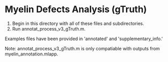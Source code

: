 # Myelin Defects Analysis (gTruth)

1. Begin in this directory with all of these files and subdirectories.
2. Run annotat_process_v3_gTruth.m.

Examples files have been provided in 'annotated' and 'supplementary_info.'

Note: annotat_process_v3_gTruth.m is only compatiable with outputs from myelin_annotation.mlapp.
